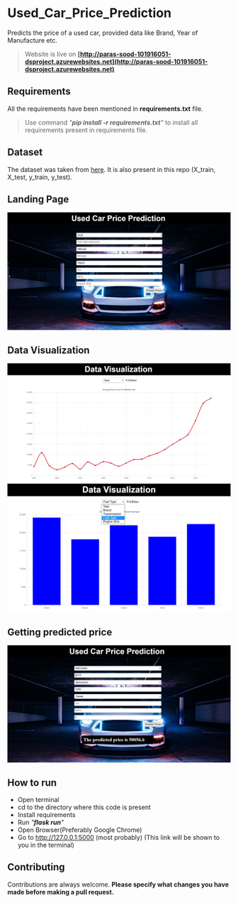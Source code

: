 # Used_Car_Price_Prediction
Predicts the price of a used car, provided data like Brand, Year of Manufacture etc.
> Website is live on __[http://paras-sood-101916051-dsproject.azurewebsites.net](http://paras-sood-101916051-dsproject.azurewebsites.net)__

## Requirements
All the requirements have been mentioned in __requirements.txt__ file.
> Use command _"__pip install -r requirements.txt__"_ to install all requirements present in requirements file.

## Dataset
The dataset was taken from [here](https://www.kaggle.com/kukuroo3/used-car-price-dataset-competition-format). It is also present in this repo (X_train, X_test, y_train, y_test).

## Landing Page
![landing page](/static/landing_page.jpg)

## Data Visualization
![data visualization](/static/data_visualization.jpg)
![data visualization](/static/data_visualization2.jpg)

## Getting predicted price
![output](/static/output.jpg)

## How to run
- Open terminal
- cd to the directory where this code is present
- Install requirements
- Run _"__flask run__"_
- Open Browser(Preferably Google Chrome)
- Go to http://127.0.0.1:5000 (most probably) (This link will be shown to you in the terminal)

## Contributing
Contributions are always welcome. __Please specify what changes you have made before making a pull request.__
